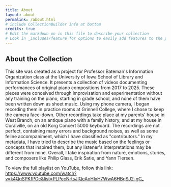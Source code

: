 ```yaml
---
title: About
layout: about
permalink: /about.html
# include CollectionBuilder info at bottom
credits: true
# Edit the markdown on in this file to describe your collection
# Look in _includes/feature for options to easily add features to the page
---
```




## About the Collection

This site was created as a project for Professor Bateman's Information Organization class at the University of Iowa School of Library and Information Science.  It presents a collection of videos documenting performances of original piano compositions from 2017 to 2025.  These pieces were conceived through improvisation and experimentation without any training on the piano, starting in grade school, and none of them have been written down as sheet music.  Using my phone camera, I began recording them in practice rooms at Grinnell College, where I chose to keep the camera face-down.  Other recordings take place at my parents' house in West Branch, on an antique piano with a family history, and at my house in Coralville, on an old Korg Concert 5000 keyboard.  The recordings are not perfect, containing many errors and background noises, as well as some feline accompaniment, which I have classified as "contributors."  In my metadata, I have tried to describe the music based on the feelings or concepts that inspired them, but any listener's interpretations may be different from mine.  Overall, I take inspiration from nature, emotions, stories, and composers like Philip Glass, Erik Satie, and Yann Tiersen.

To view the full playlist on YouTube, follow this link: <https://www.youtube.com/watch?v=k4QqSPKfPOc&list=PLPecNrtsJIQeAoHIxH7WwA6HBqSJ2-gC_>

